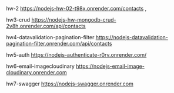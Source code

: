 hw-2
https://nodejs-hw-02-t98x.onrender.com/contacts , 

hw3-crud 
https://nodejs-hw-mongodb-crud-2v8h.onrender.com/api/contacts

hw4-datavalidation-pagination-filter
https://nodejs-datavalidation-pagination-filter.onrender.com/api/contacts

hw5-auth 
https://nodejs-authenticate-r0rv.onrender.com/

hw6-email-imagecloudinary 
https://nodejs-email-image-cloudinary.onrender.com

hw7-swagger 
https://nodejs-swagger.onrender.com
